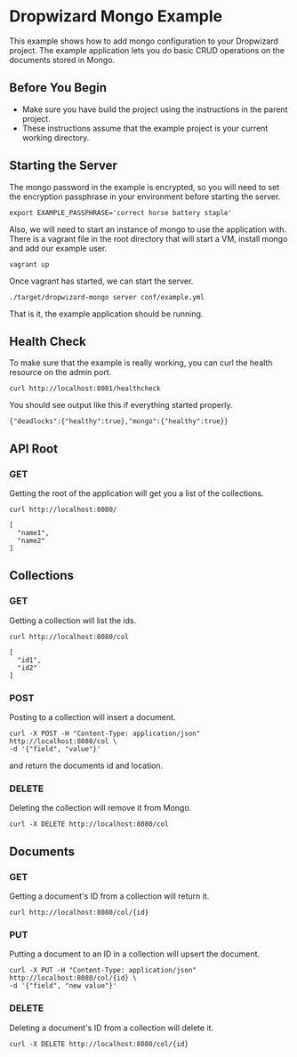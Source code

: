 # Dropwizard Mongo Example

This example shows how to add mongo configuration to your Dropwizard project.  The example application lets you do basic CRUD operations on the documents stored in Mongo.

## Before You Begin

- Make sure you have build the project using the instructions in the parent project.
- These instructions assume that the example project is your current working directory.

## Starting the Server

The mongo password in the example is encrypted, so you will need to set the encryption passphrase in your environment
before starting the server.

```
export EXAMPLE_PASSPHRASE='correct horse battery staple'
```

Also, we will need to start an instance of mongo to use the application with.  There is a vagrant file in the root
directory that will start a VM, install mongo and add our example user.

```
vagrant up
```

Once vagrant has started, we can start the server.

```
./target/dropwizard-mongo server conf/example.yml
```

That is it, the example application should be running.

## Health Check

To make sure that the example is really working, you can curl the health resource on the admin port.

```
curl http://localhost:8081/healthcheck
```

You should see output like this if everything started properly.

```
{"deadlocks":{"healthy":true},"mongo":{"healthy":true}}
```

## API Root

### GET

Getting the root of the application will get you a list of the collections.

```
curl http://localhost:8080/
```

```
[
  "name1",
  "name2"
]
```

## Collections

### GET

Getting a collection will list the ids.

```
curl http://localhost:8080/col
```

```
[
  "id1",
  "id2"
]
```

### POST

Posting to a collection will insert a document.

```
curl -X POST -H "Content-Type: application/json" http://localhost:8080/col \
-d '{"field", "value"}'
```

and return the documents id and location.

### DELETE

Deleting the collection will remove it from Mongo.

```
curl -X DELETE http://localhost:8080/col
```

## Documents

### GET

Getting a document's ID from a collection will return it.

```
curl http://localhost:8080/col/{id}
```

### PUT

Putting a document to an ID in a collection will upsert the document.

```
curl -X PUT -H "Content-Type: application/json" http://localhost:8080/col/{id} \
-d '{"field", "new value"}'
```

### DELETE

Deleting a document's ID from a collection will delete it.

```
curl -X DELETE http://localhost:8080/col/{id}
```
